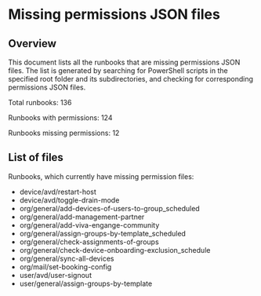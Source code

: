 # Missing permissions JSON files

## Overview

This document lists all the runbooks that are missing permissions JSON files. The list is generated by searching for PowerShell scripts in the specified root folder and its subdirectories, and checking for corresponding permissions JSON files.

Total runbooks: 136

Runbooks with permissions: 124

Runbooks missing permissions: 12

## List of files

Runbooks, which currently have missing permission files:

 - device/avd/restart-host
 - device/avd/toggle-drain-mode
 - org/general/add-devices-of-users-to-group_scheduled
 - org/general/add-management-partner
 - org/general/add-viva-engange-community
 - org/general/assign-groups-by-template_scheduled
 - org/general/check-assignments-of-groups
 - org/general/check-device-onboarding-exclusion_schedule
 - org/general/sync-all-devices
 - org/mail/set-booking-config
 - user/avd/user-signout
 - user/general/assign-groups-by-template

